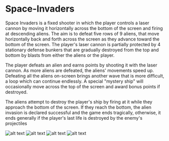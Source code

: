 # Space-Invaders

Space Invaders is a fixed shooter in which the player controls a laser cannon by moving it horizontally across the bottom of the screen and firing at descending aliens. The aim is to defeat five rows of 9 aliens, that move horizontally back and forth across the screen as they advance toward the bottom of the screen. The player's laser cannon is partially protected by 4 stationary defense bunkers that are gradually destroyed from the top and bottom by blasts from either the aliens or the player.

The player defeats an alien and earns points by shooting it with the laser cannon. As more aliens are defeated, the aliens' movements speed up. Defeating all the aliens on-screen brings another wave that is more difficult, a loop which can continue endlessly. A special "mystery ship" will occasionally move across the top of the screen and award bonus points if destroyed.

The aliens attempt to destroy the player's ship by firing at it while they approach the bottom of the screen. If they reach the bottom, the alien invasion is declared successful and the game ends tragically, otherwise, it ends generally if the player's last life is destroyed by the enemy's projectiles

![alt text](https://github.com/xDtalx/Space-Invaders/blob/master/WelcomeScreen.PNG?raw=true)
![alt text](https://github.com/xDtalx/Space-Invaders/blob/master/PlayScreen.PNG?raw=true)
![alt text](https://github.com/xDtalx/Space-Invaders/blob/master/MainMenuScreen.PNG?raw=true)
![alt text](https://github.com/xDtalx/Space-Invaders/blob/master/GameOverScreen.PNG?raw=true)
